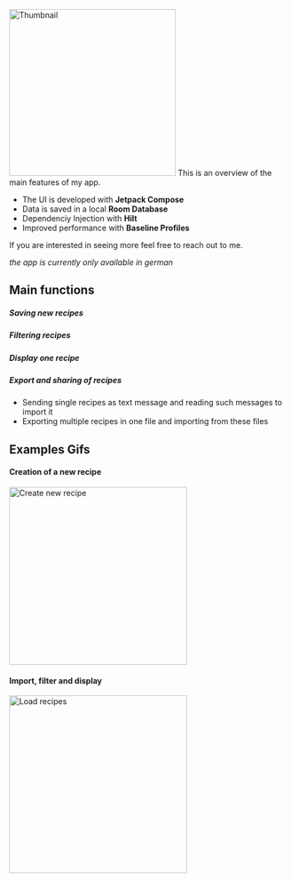 <img src="https://github.com/F-Goldmann/RecipeApp-Summary/blob/main/graphics/RezepteAppThumbnail.jpg" alt="Thumbnail" height="300">
This is an overview of the main features of my app.

- The UI is developed with **Jetpack Compose**
- Data is saved in a local **Room Database**
- Dependenciy Injection with **Hilt**
- Improved performance with **Baseline Profiles**

If you are interested in seeing more feel free to reach out to me.

_the app is currently only available in german_

## Main functions
##### Saving new recipes
##### Filtering recipes
##### Display one recipe
##### Export and sharing of recipes
  - Sending single recipes as text message and reading such messages to import it
  - Exporting multiple recipes in one file and importing from these files

## Examples Gifs
#### Creation of a new recipe
<img src="https://github.com/F-Goldmann/RecipeApp-Preview/blob/main/graphics/RezepteApp_CreateRecipe.gif" alt="Create new recipe" width="320">

#### Import, filter and display
<img src="https://github.com/F-Goldmann/RecipeApp-Preview/blob/main/graphics/RezepteApp_LoadRecipes.gif" alt="Load recipes" width="320">
